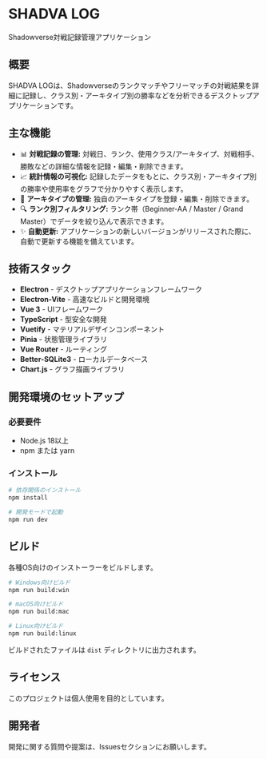 # SHADVA LOG

Shadowverse対戦記録管理アプリケーション

## 概要

SHADVA LOGは、Shadowverseのランクマッチやフリーマッチの対戦結果を詳細に記録し、クラス別・アーキタイプ別の勝率などを分析できるデスクトップアプリケーションです。

## 主な機能

- 📊 **対戦記録の管理:** 対戦日、ランク、使用クラス/アーキタイプ、対戦相手、勝敗などの詳細な情報を記録・編集・削除できます。
- 📈 **統計情報の可視化:** 記録したデータをもとに、クラス別・アーキタイプ別の勝率や使用率をグラフで分かりやすく表示します。
- 🎴 **アーキタイプの管理:** 独自のアーキタイプを登録・編集・削除できます。
- 🔍 **ランク別フィルタリング:** ランク帯（Beginner-AA / Master / Grand Master）でデータを絞り込んで表示できます。
- ✨ **自動更新:** アプリケーションの新しいバージョンがリリースされた際に、自動で更新する機能を備えています。

## 技術スタック

- **Electron** - デスクトップアプリケーションフレームワーク
- **Electron-Vite** - 高速なビルドと開発環境
- **Vue 3** - UIフレームワーク
- **TypeScript** - 型安全な開発
- **Vuetify** - マテリアルデザインコンポーネント
- **Pinia** - 状態管理ライブラリ
- **Vue Router** - ルーティング
- **Better-SQLite3** - ローカルデータベース
- **Chart.js** - グラフ描画ライブラリ

## 開発環境のセットアップ

### 必要要件

- Node.js 18以上
- npm または yarn

### インストール

```bash
# 依存関係のインストール
npm install

# 開発モードで起動
npm run dev
```

## ビルド

各種OS向けのインストーラーをビルドします。

```bash
# Windows向けビルド
npm run build:win

# macOS向けビルド
npm run build:mac

# Linux向けビルド
npm run build:linux
```

ビルドされたファイルは `dist` ディレクトリに出力されます。

## ライセンス

このプロジェクトは個人使用を目的としています。

## 開発者

開発に関する質問や提案は、Issuesセクションにお願いします。
